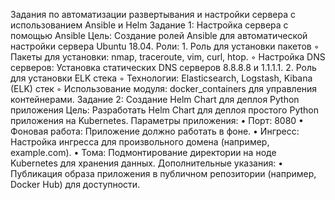 Задания по автоматизации развертывания и настройки сервера с использованием Ansible и Helm
Задание 1: Настройка сервера с помощью Ansible
Цель: Создание ролей Ansible для автоматической настройки сервера Ubuntu 18.04.
Роли:
    1. Роль для установки пакетов
        ◦ Пакеты для установки: nmap, traceroute, vim, curl, htop.
        ◦ Настройка DNS серверов: Установка статических DNS серверов 8.8.8.8 и 1.1.1.1.
    2. Роль для установки ELK стека
        ◦ Технологии: Elasticsearch, Logstash, Kibana (ELK) стек
        ◦ Использование модуля: docker_containers для управления контейнерами.
Задание 2: Создание Helm Chart для деплоя Python приложения
Цель: Разработать Helm Chart для деплоя простого Python приложения на Kubernetes.
Параметры приложения:
    • Порт: 8080
    • Фоновая работа: Приложение должно работать в фоне.
    • Ингресс: Настройка ингресса для произвольного домена (например, example.com).
    • Тома: Подмонтирование директории на ноде Kubernetes для хранения данных.
Дополнительные указания:
    • Публикация образа приложения в публичном репозитории (например, Docker Hub) для доступности.
